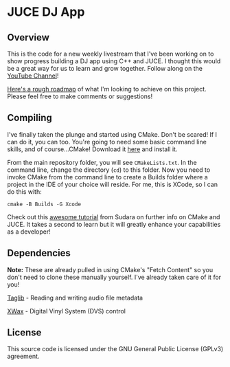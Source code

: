 # JUCE DJ App

## Overview
This is the code for a new weekly livestream that I've been working on to show progress building a DJ app using C++ and JUCE.  I thought this would be a great way for us to learn and grow together.  Follow along on the [YouTube Channel](https://youtube.com/theaudioprogrammer)!

[Here's a rough roadmap](https://quartz-asparagus-70f.notion.site/DJ-App-in-C-JUCE-404e1459800f4b268ee70df3ee56cb40) of what I'm looking to achieve on this project.  Please feel free to make comments or suggestions!

## Compiling
I've finally taken the plunge and started using CMake.  Don't be scared!  If I can do it, you can too.  You're going to need some basic command line skills, and of course...CMake!  Download it [here](https://cmake.org/download/) and install it.

From the main repository folder, you will see `CMakeLists.txt`.  In the command line, change the directory (`cd`) to this folder.  Now you need to invoke CMake from the command line to create a Builds folder where a project in the IDE of your choice will reside.  For me, this is XCode, so I can do this with:

`cmake -B Builds -G Xcode`

Check out this [awesome tutorial](https://melatonin.dev/blog/how-to-use-cmake-with-juce/) from Sudara on further info on CMake and JUCE.  It takes a second to learn but it will greatly enhance your capabilities as a developer!

## Dependencies
**Note:** These are already pulled in using CMake's "Fetch Content" so you don't need to clone these manually yourself.  I've already taken care of it for you!

[Taglib](https://github.com/taglib/taglib) - Reading and writing audio file metadata

[XWax](https://github.com/xwax/xwax) - Digital Vinyl System (DVS) control

## License
This source code is licensed under the GNU General Public License (GPLv3) agreement. 
